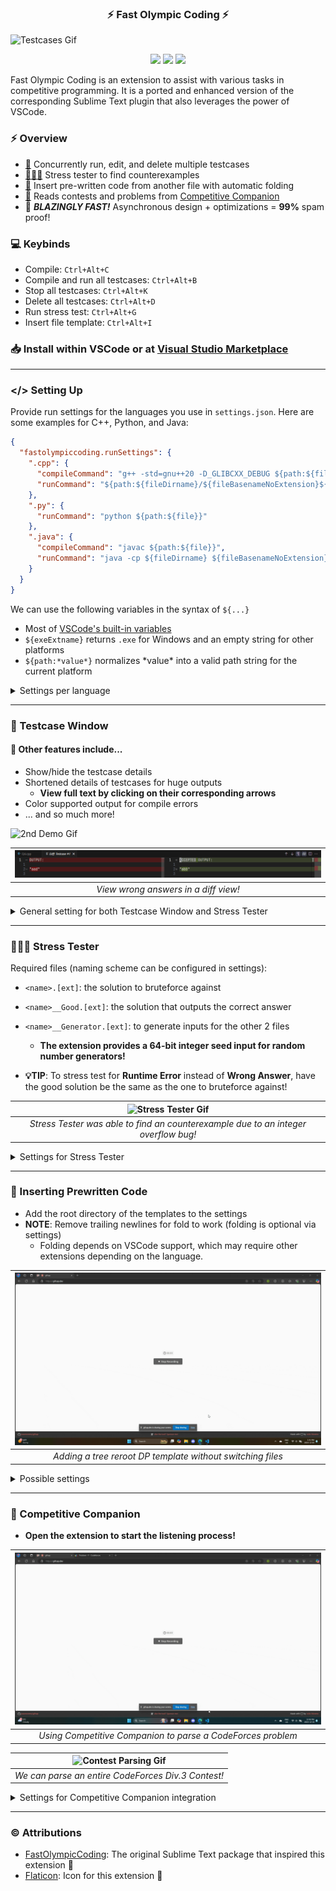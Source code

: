 <h3 align="center">⚡ Fast Olympic Coding ⚡</h3>

![Testcases Gif](media/demo.gif)

<p align="center">
<img src="https://vsmarketplacebadges.dev/version-short/sam20908.vscode-fastolympiccoding.svg">
<img src="https://vsmarketplacebadges.dev/installs-short/sam20908.vscode-fastolympiccoding.svg">
<img src="https://vsmarketplacebadges.dev/rating-short/sam20908.vscode-fastolympiccoding.svg">
</p>

Fast Olympic Coding is an extension to assist with various tasks in competitive programming. It is a ported and enhanced version of the corresponding Sublime Text plugin that also leverages the power of VSCode.

### ⚡ Overview

  - [📜](#-testcase-window) Concurrently run, edit, and delete multiple testcases
  - [👨🏻‍💻](#-stress-tester) Stress tester to find counterexamples
  - [👜](#-inserting-prewritten-code) Insert pre-written code from another file with automatic folding
  - [🛜](#-competitive-companion) Reads contests and problems from [Competitive Companion](https://github.com/jmerle/competitive-companion)
  - 🏃 ***BLAZINGLY FAST!*** Asynchronous design + optimizations = **99%** spam proof!

### 💻 Keybinds

- Compile: `Ctrl+Alt+C`
- Compile and run all testcases: `Ctrl+Alt+B`
- Stop all testcases: `Ctrl+Alt+K`
- Delete all testcases: `Ctrl+Alt+D`
- Run stress test: `Ctrl+Alt+G`
- Insert file template: `Ctrl+Alt+I`

### 📥 Install within VSCode or at  [Visual Studio Marketplace](https://marketplace.visualstudio.com/items?itemName=sam20908.vscode-fastolympiccoding)
---

### </> Setting Up

Provide run settings for the languages you use in `settings.json`. Here are some examples for C++, Python, and Java:
```json
{
  "fastolympiccoding.runSettings": {
    ".cpp": {
      "compileCommand": "g++ -std=gnu++20 -D_GLIBCXX_DEBUG ${path:${file}} -o ${path:${fileDirname}/${fileBasenameNoExtension}${exeExtname}}",
      "runCommand": "${path:${fileDirname}/${fileBasenameNoExtension}${exeExtname}}"
    },
    ".py": {
      "runCommand": "python ${path:${file}}"
    },
    ".java": {
      "compileCommand": "javac ${path:${file}}",
      "runCommand": "java -cp ${fileDirname} ${fileBasenameNoExtension}"
    }
  }
}
```

We can use the following variables in the syntax of `${...}`
- Most of [VSCode's built-in variables](https://code.visualstudio.com/docs/editor/variables-reference)
- `${exeExtname}` returns `.exe` for Windows and an empty string for other platforms
- `${path:*value*}` normalizes \*value\* into a valid path string for the current platform

<details>
  <summary>Settings per language</summary>

  - `compileCommand` (optional): Command to run before `runCommand` when the file content changed
  - `runCommand`: Command to run the solution
  - `currentWorkingDirectory` (optional): sets the current working directory for `runCommand`
</details>

---

### 📜 Testcase Window

#### 📄 Other features include...
- Show/hide the testcase details
- Shortened details of testcases for huge outputs
  - **View full text by clicking on their corresponding arrows**
- Color supported output for compile errors
- ... and so much more!

<img src="media/demo_2.gif" alt="2nd Demo Gif"/>


| ![Diff View Image](media/diff-ac.png) |
| :-----------------------------------: |
| *View wrong answers in a diff view!*  |

<details>
  <summary>General setting for both Testcase Window and Stress Tester</summary>

  - `font`: Font family used to render text (restart extension to apply)
  - `runSettings`: Object of [run settings](#-setting-up)
  - `maxDisplayCharacters`: Maximum number of characters to display for each output
  - `maxDisplayLines`: Maximum number of lines to display for each output
</details>

---

### 👨🏻‍💻 Stress Tester

Required files (naming scheme can be configured in settings):
- `<name>.[ext]`: the solution to bruteforce against
- `<name>__Good.[ext]`: the solution that outputs the correct answer
- `<name>__Generator.[ext]`: to generate inputs for the other 2 files
  - **The extension provides a 64-bit integer seed input for random number generators!**

- **💡TIP**: To stress test for **Runtime Error** instead of **Wrong Answer**, have the good solution be the same as the one to bruteforce against!

|                   ![Stress Tester Gif](media/stress_tester.gif)                    |
| :--------------------------------------------------------------------------------: |
| *Stress Tester was able to find an counterexample due to an integer overflow bug!* |

<details>
  <summary>Settings for Stress Tester</summary>

  - `goodSolutionFile`: Full path for good solution file (supports `${...}`)
  - `generatorFile`: Full path for generator file (supports `${...}`)
  - `delayBetweenTestcases`: Amount of delay between generated testcases in milliseconds **(minimum: `5`)**
  - `stressTestcaseTimeLimit`: Maximum time in milliseconds the Stress Tester is allowed to spend on one testcase **(`0` for no limit)**
  - `stressTimeLimit`: Maximum time in milliseconds the Stress Tester is allowed to run **(`0` for no limit)**
</details>

---

### 👜 Inserting Prewritten Code

- Add the root directory of the templates to the settings
- **NOTE**: Remove trailing newlines for fold to work (folding is optional via settings)
  - Folding depends on VSCode support, which may require other extensions depending on the language.

| ![Insert File Template Gif](media/insert_file_template.gif) |
| :---------------------------------------------------------: |
| *Adding a tree reroot DP template without switching files*  |

<details>
  <summary>Possible settings</summary>

  - `fileTemplatesBaseDirectory`: Full path to the base directory of all prewritten files (supports `${...}`)
  - `foldFileTemplate` (default: `false`): Whether to fold the newly inserted prewritten code
</details>

---

### 🛜 Competitive Companion

- **Open the extension to start the listening process!**

|      ![Problem Parsing Gif](media/problem_parsing.gif)      |
| :---------------------------------------------------------: |
| *Using Competitive Companion to parse a CodeForces problem* |

| ![Contest Parsing Gif](media/contest_parsing.gif)  |
| :------------------------------------------------: |
| *We can parse an entire CodeForces Div.3 Contest!* |

<details>
  <summary>Settings for Competitive Companion integration</summary>

  - `openSelectedFiles` (default: `true`): Whether to open all the selected files
  - `askForWhichFile` (default: `false`): Ask for which file to write testcase onto, even when a file is currently opened and only a single problem has been received
  - `includePattern` (default: `**/*`): Glob pattern to filter in the included files for asking prompt
  - `excludePattern` (default: *empty*): Glob pattern to filter out the included files for asking prompt
</details>

---

### © Attributions

- [FastOlympicCoding](https://github.com/Jatana/FastOlympicCoding): The original Sublime Text package that inspired this extension 💖
- [Flaticon](https://www.flaticon.com/): Icon for this extension 💖

